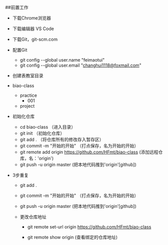 ##前置工作

- 下载Chrome浏览器
- 下载编辑器 VS Code 
- 下载Git，git-scm.com
- 配置Git
  - git config --global user.name "feimaotui"
  - git config --global user.email "changhui1118@foxmail.com"

- 创建表教室目录
- biao-class
	- practice
		- 001
	- project
- 初始化仓库
  - cd biao-class   （进入目录）
  - git init （初始化仓库）
  - git add . （将仓库所有的修改存入暂存区）
  - git commit -m "开始的开始" （打点保存，名为开始的开始）
  - git remote add origin https://github.com/HFmt/biao-class (添加远程仓库，名：'origin')
  - git push -u origin master  (把本地代码推到'origin'[github])

- 3步重复
  - git add .
  - git commit -m "开始的开始" （打点保存，名为开始的开始）
  - git push -u origin master (把本地代码推到'origin'[github])

   - 更改仓库地址
     - git remote set-url origin https://github.com/HFmt/biao-class

     - git remote show origin (查看绑定的仓库地址)

